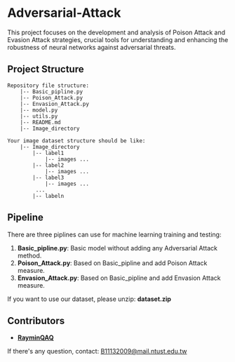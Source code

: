 # Adversarial-Attack
This project focuses on the development and analysis of Poison Attack and Evasion Attack strategies, crucial tools for understanding and enhancing the robustness of neural networks against adversarial threats.

## Project Structure

```
Repository file structure:
    |-- Basic_pipline.py
    |-- Poison_Attack.py
    |-- Envasion_Attack.py
    |-- model.py
    |-- utils.py
    |-- README.md
    |-- Image_directory
```

```
Your image dataset structure should be like:
    |-- Image_directory
        |-- label1
            |-- images ...
        |-- label2
            |-- images ...
        |-- label3
            |-- images ...
         ...
        |-- labeln
```

## Pipeline
There are three piplines can use for machine learning training and testing:
1. **Basic_pipline.py**: Basic model without adding any Adversarial Attack method.
2. **Poison_Attack.py**: Based on Basic_pipline and add Poison Attack measure.
3. **Envasion_Attack.py**: Based on Basic_pipline and add Envasion Attack measure.

If you want to use our dataset, please unzip: **dataset.zip**

## Contributors
- **[RayminQAQ](https://github.com/RayminQAQ)** 

If there's any question, contact: B11132009@mail.ntust.edu.tw
